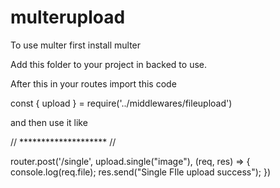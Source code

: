 # multerupload

To use multer first install multer 

Add this folder to your project in backed to use.

After this in your routes import this code

const { upload } = require('../middlewares/fileupload')

and then use it like 

// ******************** //

router.post('/single', upload.single("image"), (req, res) => {
     console.log(req.file);
  res.send("Single FIle upload success");
})
